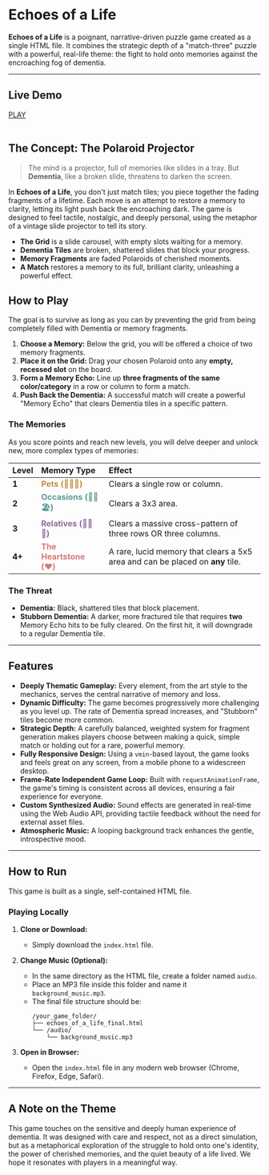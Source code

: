 # Echoes of a Life


**Echoes of a Life** is a poignant, narrative-driven puzzle game created as a single HTML file. It combines the strategic depth of a "match-three" puzzle with a powerful, real-life theme: the fight to hold onto memories against the encroaching fog of dementia.

---

## Live Demo

<div align="left">
  <a href="https://htmlpreview.github.io/?https://raw.githubusercontent.com/tin2tin/dementia_game/master/index.html">PLAY</a><br><br>
</div>


## The Concept: The Polaroid Projector

> The mind is a projector, full of memories like slides in a tray. But **Dementia**, like a broken slide, threatens to darken the screen.

In **Echoes of a Life**, you don't just match tiles; you piece together the fading fragments of a lifetime. Each move is an attempt to restore a memory to clarity, letting its light push back the encroaching dark. The game is designed to feel tactile, nostalgic, and deeply personal, using the metaphor of a vintage slide projector to tell its story.

- **The Grid** is a slide carousel, with empty slots waiting for a memory.
- **Dementia Tiles** are broken, shattered slides that block your progress.
- **Memory Fragments** are faded Polaroids of cherished moments.
- **A Match** restores a memory to its full, brilliant clarity, unleashing a powerful effect.

## How to Play

The goal is to survive as long as you can by preventing the grid from being completely filled with Dementia or memory fragments.

1.  **Choose a Memory:** Below the grid, you will be offered a choice of two memory fragments.
2.  **Place it on the Grid:** Drag your chosen Polaroid onto any **empty, recessed slot** on the board.
3.  **Form a Memory Echo:** Line up **three fragments of the same color/category** in a row or column to form a match.
4.  **Push Back the Dementia:** A successful match will create a powerful "Memory Echo" that clears Dementia tiles in a specific pattern.

### The Memories

As you score points and reach new levels, you will delve deeper and unlock new, more complex types of memories:

| Level | Memory Type                                            | Effect                                                       |
| :---- | :----------------------------------------------------- | :----------------------------------------------------------- |
| **1** | <strong style="color:#c78a44">Pets (🐶🐱🐰)</strong>      | Clears a single row or column.                               |
| **2** | <strong style="color:#5a9a93">Occasions (🎂🎄🏖️)</strong> | Clears a 3x3 area.                                           |
| **3** | <strong style="color:#8c6b99">Relatives (👨👩👧)</strong> | Clears a massive cross-pattern of three rows OR three columns. |
| **4+** | <strong style="color:#d17b7b">The Heartstone (❤️)</strong> | A rare, lucid memory that clears a 5x5 area and can be placed on **any** tile. |

### The Threat

- **Dementia:** Black, shattered tiles that block placement.
- **Stubborn Dementia:** A darker, more fractured tile that requires **two** Memory Echo hits to be fully cleared. On the first hit, it will downgrade to a regular Dementia tile.

---

## Features

-   **Deeply Thematic Gameplay:** Every element, from the art style to the mechanics, serves the central narrative of memory and loss.
-   **Dynamic Difficulty:** The game becomes progressively more challenging as you level up. The rate of Dementia spread increases, and "Stubborn" tiles become more common.
-   **Strategic Depth:** A carefully balanced, weighted system for fragment generation makes players choose between making a quick, simple match or holding out for a rare, powerful memory.
-   **Fully Responsive Design:** Using a `vmin`-based layout, the game looks and feels great on any screen, from a mobile phone to a widescreen desktop.
-   **Frame-Rate Independent Game Loop:** Built with `requestAnimationFrame`, the game's timing is consistent across all devices, ensuring a fair experience for everyone.
-   **Custom Synthesized Audio:** Sound effects are generated in real-time using the Web Audio API, providing tactile feedback without the need for external asset files.
-   **Atmospheric Music:** A looping background track enhances the gentle, introspective mood.

---

## How to Run

This game is built as a single, self-contained HTML file.

### Playing Locally

1.  **Clone or Download:**
    -   Simply download the `index.html` file.

2.  **Change Music (Optional):**
    -   In the same directory as the HTML file, create a folder named `audio`.
    -   Place an MP3 file inside this folder and name it `background_music.mp3`.
    -   The final file structure should be:
        ```
        /your_game_folder/
        ├── echoes_of_a_life_final.html
        └── /audio/
            └── background_music.mp3
        ```

3.  **Open in Browser:**
    -   Open the `index.html` file in any modern web browser (Chrome, Firefox, Edge, Safari).

---

## A Note on the Theme

This game touches on the sensitive and deeply human experience of dementia. It was designed with care and respect, not as a direct simulation, but as a metaphorical exploration of the struggle to hold onto one's identity, the power of cherished memories, and the quiet beauty of a life lived. We hope it resonates with players in a meaningful way.
